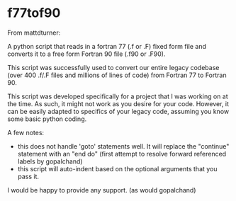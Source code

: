 # f77tof90

From mattdturner:

A python script that reads in a fortran 77 (.f or .F) fixed form file and converts it to a free form Fortran 90 file (.f90 or .F90).

This script was successfully used to convert our entire legacy codebase (over 400 .f/.F files and millions of lines of code) from Fortran 77 to Fortran 90.  

This script was developed specifically for a project that I was working on at the time.  As such, it might not work as you desire for your code.  However, it can be easily adapted to specifics of your legacy code, assuming you know some basic python coding.

A few notes:  
  - this does not handle 'goto' statements well.  It will replace the "continue" statement with an "end do"  (first attempt to resolve forward referenced labels by gopalchand)
  - this script will auto-indent based on the optional arguments that you pass it.

I would be happy to provide any support. (as would gopalchand)
